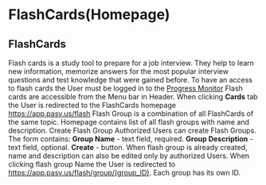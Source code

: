 # FlashCards(Homepage)

## FlashCards
Flash cards is a study tool to prepare for a job interview. 
They help to learn new information, memorize answers for the most popular interview questions and test knowledge that were gained before. 
To have an access to flash cards the User must be logged in to the [Progress Monitor](https://app.pasv.us)
Flash cards are accessible from the Menu bar in Header. When clicking **Cards** tab the User is redirected to the  FlashCards homepage
https://app.pasv.us/flash
Flash Group is a combination of all FlashCards of the same topic.
Homepage contains list of all flash groups with name and description.
Create Flash Group
Authorized Users can create Flash Groups. The form contains: 
**Group  Name** -  text field, required.
**Group Description** - text field, optional.
**Create** - button.
When flash group is already created, name and description can also be edited only by authorized Users.
When clicking flash group Name the User is redirected to https://app.pasv.us/flash/group/(group_ID).
Each group has its own ID.
